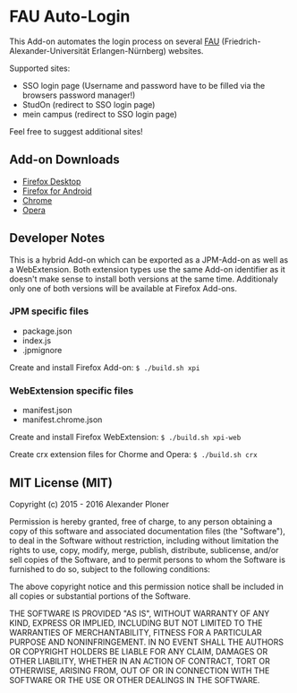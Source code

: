 # FAU Auto-Login
This Add-on automates the login process on several [FAU](https://www.fau.de/) (Friedrich-Alexander-Universität Erlangen-Nürnberg) websites.

Supported sites:
* SSO login page (Username and password have to be filled via the browsers password manager!)
* StudOn (redirect to SSO login page)
* mein campus (redirect to SSO login page)

Feel free to suggest additional sites!

## Add-on Downloads
* [Firefox Desktop](https://addons.mozilla.org/firefox/addon/fau-auto-login/)
* [Firefox for Android](https://addons.mozilla.org/android/addon/fau-auto-login/)
* [Chrome](https://chrome.google.com/webstore/detail/mmfijonpcpoiapcfmfieaaccmljmkidf/)
* [Opera](https://addons.opera.com/extensions/details/fau-auto-login/)

## Developer Notes
This is a hybrid Add-on which can be exported as a JPM-Add-on as well as a WebExtension. Both extension types use the same Add-on identifier as it doesn't make sense to install both versions at the same time. Additionaly only one of both versions will be available at Firefox Add-ons.

### JPM specific files
* package.json
* index.js
* .jpmignore

Create and install Firefox Add-on:
`$ ./build.sh xpi`

### WebExtension specific files
* manifest.json
* manifest.chrome.json

Create and install Firefox WebExtension:
`$ ./build.sh xpi-web`

Create crx extension files for Chorme and Opera:
`$ ./build.sh crx`

## MIT License (MIT)

Copyright (c) 2015 - 2016 Alexander Ploner

Permission is hereby granted, free of charge, to any person obtaining a copy
of this software and associated documentation files (the "Software"), to deal
in the Software without restriction, including without limitation the rights
to use, copy, modify, merge, publish, distribute, sublicense, and/or sell
copies of the Software, and to permit persons to whom the Software is
furnished to do so, subject to the following conditions:

The above copyright notice and this permission notice shall be included in
all copies or substantial portions of the Software.

THE SOFTWARE IS PROVIDED "AS IS", WITHOUT WARRANTY OF ANY KIND, EXPRESS OR
IMPLIED, INCLUDING BUT NOT LIMITED TO THE WARRANTIES OF MERCHANTABILITY,
FITNESS FOR A PARTICULAR PURPOSE AND NONINFRINGEMENT.  IN NO EVENT SHALL THE
AUTHORS OR COPYRIGHT HOLDERS BE LIABLE FOR ANY CLAIM, DAMAGES OR OTHER
LIABILITY, WHETHER IN AN ACTION OF CONTRACT, TORT OR OTHERWISE, ARISING FROM,
OUT OF OR IN CONNECTION WITH THE SOFTWARE OR THE USE OR OTHER DEALINGS IN
THE SOFTWARE.
